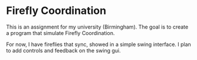 # Firefly Coordination

This is an assignment for my university (Birmingham).
The goal is to create a program that simulate Firefly Coordination.

For now, I have fireflies that sync, showed in a simple swing interface.
I plan to add controls and feedback on the swing gui.